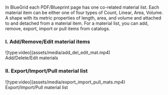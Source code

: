 In BlueGrid each PDF/Blueprint page has one co-related material list. Each material item can be either one of four types of Count, Linear, Area, Volume. A shape with its metric properties of length, area, and volume and attached to and detached from a material item.
For a material list, you can add, remove, export, import or pull items from catalogs.

<h3>I. Add/Remove/Edit material items</h3>
![type:video](assets/media/add_del_edit_mat.mp4)
<figcaption>Add/Delete/Edit materials</figcaption>

<h3>II. Export/Import/Pull material list</h3>
![type:video](assets/media/export_import_pull_mats.mp4)
<figcaption>Export/Import/Pull material list</figcaption>